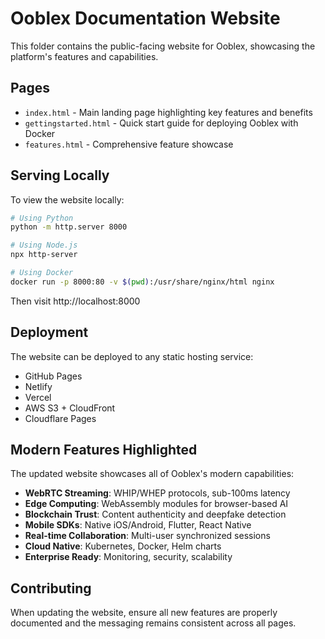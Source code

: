 # Ooblex Documentation Website

This folder contains the public-facing website for Ooblex, showcasing the platform's features and capabilities.

## Pages

- `index.html` - Main landing page highlighting key features and benefits
- `gettingstarted.html` - Quick start guide for deploying Ooblex with Docker
- `features.html` - Comprehensive feature showcase

## Serving Locally

To view the website locally:

```bash
# Using Python
python -m http.server 8000

# Using Node.js
npx http-server

# Using Docker
docker run -p 8000:80 -v $(pwd):/usr/share/nginx/html nginx
```

Then visit http://localhost:8000

## Deployment

The website can be deployed to any static hosting service:
- GitHub Pages
- Netlify
- Vercel
- AWS S3 + CloudFront
- Cloudflare Pages

## Modern Features Highlighted

The updated website showcases all of Ooblex's modern capabilities:

- **WebRTC Streaming**: WHIP/WHEP protocols, sub-100ms latency
- **Edge Computing**: WebAssembly modules for browser-based AI
- **Blockchain Trust**: Content authenticity and deepfake detection
- **Mobile SDKs**: Native iOS/Android, Flutter, React Native
- **Real-time Collaboration**: Multi-user synchronized sessions
- **Cloud Native**: Kubernetes, Docker, Helm charts
- **Enterprise Ready**: Monitoring, security, scalability

## Contributing

When updating the website, ensure all new features are properly documented and the messaging remains consistent across all pages.